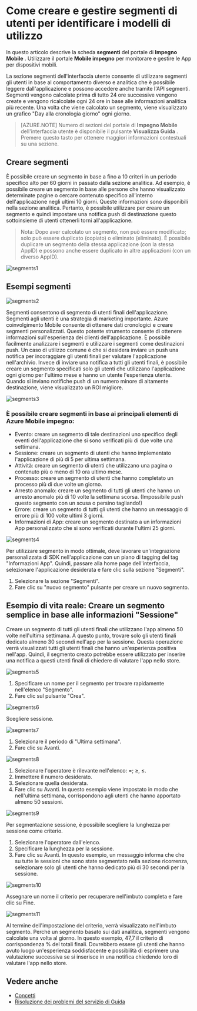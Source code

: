 <properties 
   pageTitle="Interfaccia utente di Azure impegno per dispositivi mobili - segmenti" 
   description="Informazioni su come creare e gestire segmenti di utenti per identificare i modelli di utilizzo con coinvolgimento di Azure Mobile" 
   services="mobile-engagement" 
   documentationCenter="" 
   authors="piyushjo" 
   manager="dwrede" 
   editor=""/>

<tags
   ms.service="mobile-engagement"
   ms.devlang="na"
   ms.topic="article"
   ms.tgt_pltfrm="mobile-multiple"
   ms.workload="mobile" 
   ms.date="08/19/2016"
   ms.author="piyushjo"/>

# <a name="how-to-create-and-manage-segments-of-users-to-identify-usage-patterns"></a>Come creare e gestire segmenti di utenti per identificare i modelli di utilizzo

In questo articolo descrive la scheda **segmenti** del portale di **Impegno Mobile** . Utilizzare il portale **Mobile impegno** per monitorare e gestire le App per dispositivi mobili.

La sezione segmenti dell'interfaccia utente consente di utilizzare segmenti gli utenti in base al comportamento diverso e analitica che è possibile leggere dall'applicazione e possono accedere anche tramite l'API segmenti. Segmenti vengono calcolate prima di tutto 24 ore successive vengono create e vengono ricalcolate ogni 24 ore in base alle informazioni analitica più recente. Una volta che viene calcolato un segmento, viene visualizzato un grafico "Day alla cronologia giorno" ogni giorno.


>[AZURE.NOTE] Numero di sezioni del portale di **Impegno Mobile** dell'interfaccia utente è disponibile il pulsante **Visualizza Guida** . Premere questo tasto per ottenere maggiori informazioni contestuali su una sezione.

## <a name="create-segments"></a>Creare segmenti
È possibile creare un segmento in base a fino a 10 criteri in un periodo specifico alto per 60 giorni in passato dalla sezione analitica. Ad esempio, è possibile creare un segmento in base alle persone che hanno visualizzato determinate pagine o cercare contenuto specifico all'interno dell'applicazione negli ultimi 10 giorni. Queste informazioni sono disponibili nella sezione analitica. Pertanto, è possibile utilizzare per creare un segmento e quindi impostare una notifica push di destinazione questo sottoinsieme di utenti ottenerli torni all'applicazione. 
 
> Nota: Dopo aver calcolato un segmento, non può essere modificato; solo può essere duplicato (copiato) o eliminato (eliminato). È possibile duplicare un segmento della stessa applicazione (con la stessa AppID) e possono anche essere duplicato in altre applicazioni (con un diverso AppID). 
 
 ![segments1][35] 

## <a name="examples-segments"></a>Esempi segmenti
 ![segments2][36]

Segmenti consentono di segmento di utenti finali dell'applicazione.
Segmenti agli utenti è una strategia di marketing importante. Azure coinvolgimento Mobile consente di ottenere dati cronologici e creare segmenti personalizzati. Questo potente strumento consente di ottenere informazioni sull'esperienza dei clienti dell'applicazione. È possibile facilmente analizzare i segmenti e utilizzare i segmenti come destinazioni push.
Un caso di utilizzo comune è che si desidera inviare un push una notifica per incoraggiare gli utenti finali per valutare l'applicazione nell'archivio. Invece di inviare una notifica a tutti gli utenti finali, è possibile creare un segmento specificati solo gli utenti che utilizzano l'applicazione ogni giorno per l'ultimo mese e hanno un utente l'esperienza utente. Quando si inviano notifiche push di un numero minore di altamente destinazione, viene visualizzato un ROI migliore.
 
 ![segments3][37]

### <a name="segments-you-can-create-based-on-the-major-azure-mobile-engagement-elements"></a>È possibile creare segmenti in base ai principali elementi di Azure Mobile impegno:
- Evento: creare un segmento di tale destinazioni uno specifico degli eventi dell'applicazione che si sono verificati più di due volte una settimana. 
- Sessione: creare un segmento di utenti che hanno implementato l'applicazione di più di 5 per ultima settimana.
- Attività: creare un segmento di utenti che utilizzano una pagina o contenuto più o meno di 10 ora ultimo mese.
- Processo: creare un segmento di utenti che hanno completato un processo più di due volte un giorno.
- Arresto anomalo: creare un segmento di tutti gli utenti che hanno un arresto anomalo più di 10 volte la settimana scorsa. (Impossibile push questo segmento con un scusa o persino tagliando!)
- Errore: creare un segmento di tutti gli utenti che hanno un messaggio di errore più di 100 volte ultimi 3 giorni.
- Informazioni di App: creare un segmento destinato a un informazioni App personalizzato che si sono verificati durante l'ultimi 25 giorni.
 
 ![segments4][38]

Per utilizzare segmento in modo ottimale, deve lavorare un'integrazione personalizzata di SDK nell'applicazione con un piano di tagging del tag "Informazioni App".
Quindi, passare alla home page dell'interfaccia, selezionare l'applicazione desiderata e fare clic sulla sezione "Segmenti".

1. Selezionare la sezione "Segmenti".
2. Fare clic su "nuovo segmento" pulsante per creare un nuovo segmento.

## <a name="real-life-example-create-a-simple-segment-based-on-session-information"></a>Esempio di vita reale: Creare un segmento semplice in base alle informazioni "Sessione"
Creare un segmento di tutti gli utenti finali che utilizzano l'app almeno 50 volte nell'ultima settimana. A questo punto, trovare solo gli utenti finali dedicato almeno 30 secondi nell'app per la sessione. Questa operazione verrà visualizzati tutti gli utenti finali che hanno un'esperienza positiva nell'app. Quindi, il segmento creato potrebbe essere utilizzato per inserire una notifica a questi utenti finali di chiedere di valutare l'app nello store.
 
 ![segments5][39]

1. Specificare un nome per il segmento per trovare rapidamente nell'elenco "Segmento".
2. Fare clic sul pulsante "Crea".
 
 ![segments6][40]

Scegliere sessione.
 
 ![segments7][41]

1. Selezionare il periodo di "Ultima settimana".
2. Fare clic su Avanti.
 
 ![segments8][42]

1. Selezionare l'operatore è rilevante nell'elenco: =; ≥, ≤.
2. Immettere il numero desiderato.
3. Selezionare quella desiderata. 
4. Fare clic su Avanti.
In questo esempio viene impostato in modo che nell'ultima settimana, corrispondono agli utenti che hanno apportato almeno 50 sessioni.
 
 ![segments9][43]

Per segmentazione sessione, è possibile scegliere la lunghezza per sessione come criterio.

1. Selezionare l'operatore dall'elenco.
2. Specificare la lunghezza per la sessione.
3. Fare clic su Avanti.
In questo esempio, un messaggio informa che che su tutte le sessioni che sono state segmentato nella sezione ricorrenza, selezionare solo gli utenti che hanno dedicato più di 30 secondi per la sessione.
 
 ![segments10][44]

Assegnare un nome il criterio per recuperare nell'imbuto completa e fare clic su Fine.
 
 ![segments11][45]

Al termine dell'impostazione del criterio, verrà visualizzato nell'imbuto segmento.
Perché un segmento basato sui dati analitica, segmenti vengono calcolate una volta al giorno.
In questo esempio, 47,7 il criterio di corrispondenza % del totali finali. Dovrebbero essere gli utenti che hanno avuto luogo un'esperienza soddisfacente e possibilità di esprimere una valutazione successiva se si inserisce in una notifica chiedendo loro di valutare l'app nello store.


## <a name="see-also"></a>Vedere anche

- [Concetti][Link 6]
- [Risoluzione dei problemi del servizio di Guida][Link 24]

<!--Image references-->
[1]: ./media/mobile-engagement-user-interface-navigation/navigation1.png
[2]: ./media/mobile-engagement-user-interface-home/home1.png
[3]: ./media/mobile-engagement-user-interface-home/home2.png
[4]: ./media/mobile-engagement-user-interface-home/home3.png
[5]: ./media/mobile-engagement-user-interface-home/home4.png
[6]: ./media/mobile-engagement-user-interface-home/home5.png
[7]: ./media/mobile-engagement-user-interface-my-account/myaccount1.png
[8]: ./media/mobile-engagement-user-interface-my-account/myaccount2.png
[9]: ./media/mobile-engagement-user-interface-my-account/myaccount3.png
[10]: ./media/mobile-engagement-user-interface-analytics/analytics1.png
[11]: ./media/mobile-engagement-user-interface-analytics/analytics2.png
[12]: ./media/mobile-engagement-user-interface-analytics/analytics3.png
[13]: ./media/mobile-engagement-user-interface-analytics/analytics4.png
[14]: ./media/mobile-engagement-user-interface-monitor/monitor1.png
[15]: ./media/mobile-engagement-user-interface-monitor/monitor2.png
[16]: ./media/mobile-engagement-user-interface-monitor/monitor3.png
[17]: ./media/mobile-engagement-user-interface-monitor/monitor4.png
[18]: ./media/mobile-engagement-user-interface-reach/reach1.png
[19]: ./media/mobile-engagement-user-interface-reach/reach2.png
[20]: ./media/mobile-engagement-user-interface-reach-campaign/Reach-Campaign1.png
[21]: ./media/mobile-engagement-user-interface-reach-campaign/Reach-Campaign2.png
[22]: ./media/mobile-engagement-user-interface-reach-campaign/Reach-Campaign3.png
[23]: ./media/mobile-engagement-user-interface-reach-campaign/Reach-Campaign4.png
[24]: ./media/mobile-engagement-user-interface-reach-campaign/Reach-Campaign5.png
[25]: ./media/mobile-engagement-user-interface-reach-campaign/Reach-Campaign6.png
[26]: ./media/mobile-engagement-user-interface-reach-campaign/Reach-Campaign7.png
[27]: ./media/mobile-engagement-user-interface-reach-campaign/Reach-Campaign8.png
[28]: ./media/mobile-engagement-user-interface-reach-campaign/Reach-Campaign9.png
[29]: ./media/mobile-engagement-user-interface-reach-criterion/Reach-Criterion1.png
[30]: ./media/mobile-engagement-user-interface-reach-content/Reach-Content1.png
[31]: ./media/mobile-engagement-user-interface-reach-content/Reach-Content2.png
[32]: ./media/mobile-engagement-user-interface-reach-content/Reach-Content3.png
[33]: ./media/mobile-engagement-user-interface-reach-content/Reach-Content4.png
[34]: ./media/mobile-engagement-user-interface-dashboard/dashboard1.png
[35]: ./media/mobile-engagement-user-interface-segments/segments1.png
[36]: ./media/mobile-engagement-user-interface-segments/segments2.png
[37]: ./media/mobile-engagement-user-interface-segments/segments3.png
[38]: ./media/mobile-engagement-user-interface-segments/segments4.png
[39]: ./media/mobile-engagement-user-interface-segments/segments5.png
[40]: ./media/mobile-engagement-user-interface-segments/segments6.png
[41]: ./media/mobile-engagement-user-interface-segments/segments7.png
[42]: ./media/mobile-engagement-user-interface-segments/segments8.png
[43]: ./media/mobile-engagement-user-interface-segments/segments9.png
[44]: ./media/mobile-engagement-user-interface-segments/segments10.png
[45]: ./media/mobile-engagement-user-interface-segments/segments11.png
[46]: ./media/mobile-engagement-user-interface-settings/settings1.png
[47]: ./media/mobile-engagement-user-interface-settings/settings2.png
[48]: ./media/mobile-engagement-user-interface-settings/settings3.png
[49]: ./media/mobile-engagement-user-interface-settings/settings4.png
[50]: ./media/mobile-engagement-user-interface-settings/settings5.png
[51]: ./media/mobile-engagement-user-interface-settings/settings6.png
[52]: ./media/mobile-engagement-user-interface-settings/settings7.png
[53]: ./media/mobile-engagement-user-interface-settings/settings8.png
[54]: ./media/mobile-engagement-user-interface-settings/settings9.png
[55]: ./media/mobile-engagement-user-interface-settings/settings10.png
[56]: ./media/mobile-engagement-user-interface-settings/settings11.png
[57]: ./media/mobile-engagement-user-interface-settings/settings12.png
[58]: ./media/mobile-engagement-user-interface-settings/settings13.png

<!--Link references-->
[Link 1]: mobile-engagement-user-interface.md
[Link 2]: mobile-engagement-troubleshooting-guide.md
[Link 3]: mobile-engagement-how-tos.md
[Link 4]: http://go.microsoft.com/fwlink/?LinkID=525553
[Link 5]: http://go.microsoft.com/fwlink/?LinkID=525554
[Link 6]: http://go.microsoft.com/fwlink/?LinkId=525555
[Link 7]: https://account.windowsazure.com/PreviewFeatures
[Link 8]: https://social.msdn.microsoft.com/Forums/azure/home?forum=azuremobileengagement
[Link 9]: http://azure.microsoft.com/services/mobile-engagement/
[Link 10]: http://azure.microsoft.com/documentation/services/mobile-engagement/
[Link 11]: http://azure.microsoft.com/pricing/details/mobile-engagement/
[Link 12]: mobile-engagement-user-interface-navigation.md
[Link 13]: mobile-engagement-user-interface-home.md
[Link 14]: mobile-engagement-user-interface-my-account.md
[Link 15]: mobile-engagement-user-interface-analytics.md
[Link 16]: mobile-engagement-user-interface-monitor.md
[Link 17]: mobile-engagement-user-interface-reach.md
[Link 18]: mobile-engagement-user-interface-segments.md
[Link 19]: mobile-engagement-user-interface-dashboard.md
[Link 20]: mobile-engagement-user-interface-settings.md
[Link 21]: mobile-engagement-troubleshooting-guide-analytics.md
[Link 22]: mobile-engagement-troubleshooting-guide-apis.md
[Link 23]: mobile-engagement-troubleshooting-guide-push-reach.md
[Link 24]: mobile-engagement-troubleshooting-guide-service.md
[Link 25]: mobile-engagement-troubleshooting-guide-sdk.md
[Link 26]: mobile-engagement-troubleshooting-guide-sr-info.md
[Link 27]: ../mobile-engagement-how-tos-first-push.md
[Link 28]: ../mobile-engagement-how-tos-test-campaign.md
[Link 29]: ../mobile-engagement-how-tos-personalize-push.md
[Link 30]: ../mobile-engagement-how-tos-differentiate-push.md
[Link 31]: ../mobile-engagement-how-tos-schedule-campaign.md
[Link 32]: ../mobile-engagement-how-tos-text-view.md
[Link 33]: ../mobile-engagement-how-tos-web-view.md
 
